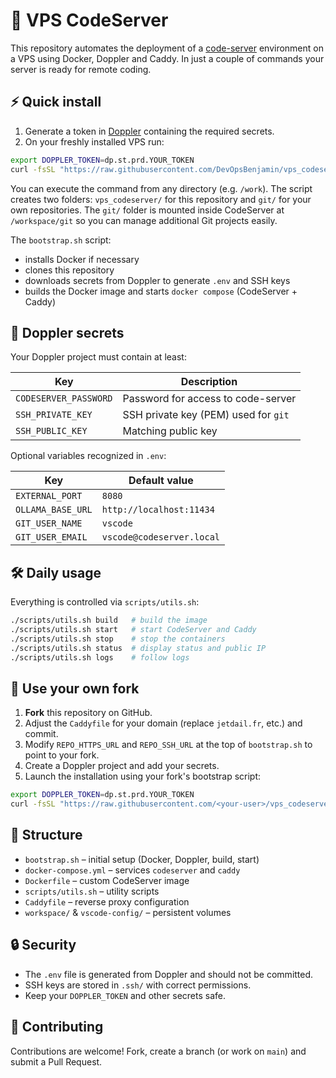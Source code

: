 # 🚀 VPS CodeServer

This repository automates the deployment of a [code-server](https://github.com/coder/code-server) environment on a VPS using Docker, Doppler and Caddy. In just a couple of commands your server is ready for remote coding.

## ⚡ Quick install

1. Generate a token in [Doppler](https://doppler.com) containing the required secrets.
2. On your freshly installed VPS run:

```bash
export DOPPLER_TOKEN=dp.st.prd.YOUR_TOKEN
curl -fsSL "https://raw.githubusercontent.com/DevOpsBenjamin/vps_codeserver/main/bootstrap.sh" | bash
```

You can execute the command from any directory (e.g. `/work`). The script creates two folders: `vps_codeserver/` for this repository and `git/` for your own repositories. The `git/` folder is mounted inside CodeServer at `/workspace/git` so you can manage additional Git projects easily.

The `bootstrap.sh` script:

- installs Docker if necessary
- clones this repository
- downloads secrets from Doppler to generate `.env` and SSH keys
- builds the Docker image and starts `docker compose` (CodeServer + Caddy)

## 🔑 Doppler secrets

Your Doppler project must contain at least:

| Key | Description |
| --- | --- |
| `CODESERVER_PASSWORD` | Password for access to code-server |
| `SSH_PRIVATE_KEY` | SSH private key (PEM) used for `git` |
| `SSH_PUBLIC_KEY` | Matching public key |

Optional variables recognized in `.env`:

| Key | Default value |
| --- | --- |
| `EXTERNAL_PORT` | `8080` |
| `OLLAMA_BASE_URL` | `http://localhost:11434` |
| `GIT_USER_NAME` | `vscode` |
| `GIT_USER_EMAIL` | `vscode@codeserver.local` |

## 🛠️ Daily usage

Everything is controlled via `scripts/utils.sh`:

```bash
./scripts/utils.sh build   # build the image
./scripts/utils.sh start   # start CodeServer and Caddy
./scripts/utils.sh stop    # stop the containers
./scripts/utils.sh status  # display status and public IP
./scripts/utils.sh logs    # follow logs
```

## 🍴 Use your own fork

1. **Fork** this repository on GitHub.
2. Adjust the `Caddyfile` for your domain (replace `jetdail.fr`, etc.) and commit.
3. Modify `REPO_HTTPS_URL` and `REPO_SSH_URL` at the top of `bootstrap.sh` to point to your fork.
4. Create a Doppler project and add your secrets.
5. Launch the installation using your fork's bootstrap script:

```bash
export DOPPLER_TOKEN=dp.st.prd.YOUR_TOKEN
curl -fsSL "https://raw.githubusercontent.com/<your-user>/vps_codeserver/main/bootstrap.sh" | bash
```

## 📁 Structure

- `bootstrap.sh` – initial setup (Docker, Doppler, build, start)
- `docker-compose.yml` – services `codeserver` and `caddy`
- `Dockerfile` – custom CodeServer image
- `scripts/utils.sh` – utility scripts
- `Caddyfile` – reverse proxy configuration
- `workspace/` & `vscode-config/` – persistent volumes

## 🔒 Security

- The `.env` file is generated from Doppler and should not be committed.
- SSH keys are stored in `.ssh/` with correct permissions.
- Keep your `DOPPLER_TOKEN` and other secrets safe.

## 🤝 Contributing

Contributions are welcome! Fork, create a branch (or work on `main`) and submit a Pull Request.

